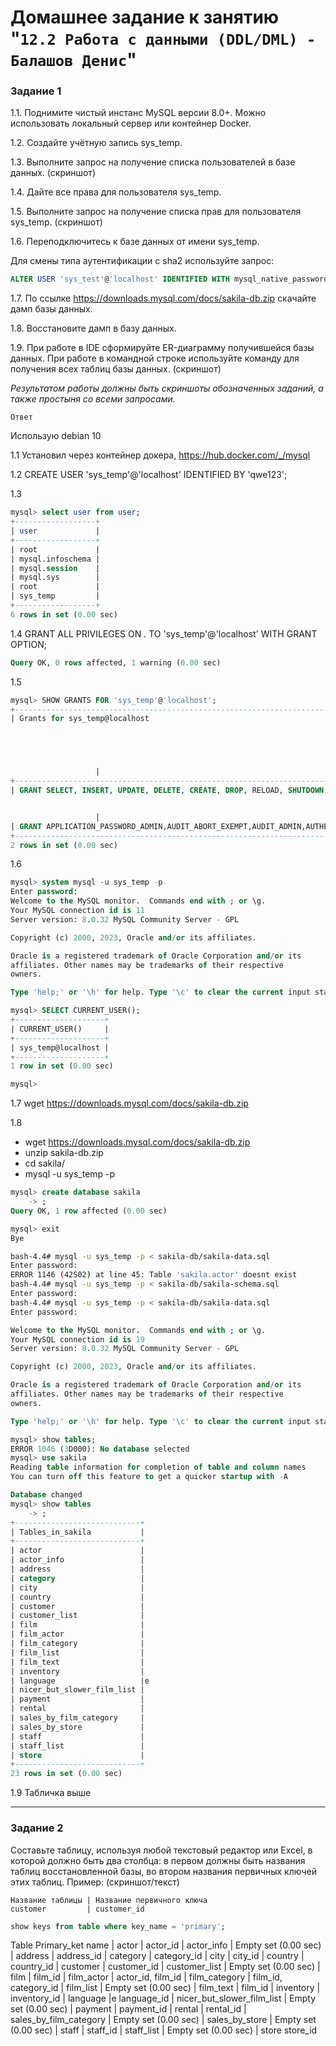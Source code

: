 # Домашнее задание к занятию "`12.2 Работа с данными (DDL/DML) - Балашов Денис`"
   
### Задание 1
1.1. Поднимите чистый инстанс MySQL версии 8.0+. Можно использовать локальный сервер или контейнер Docker.

1.2. Создайте учётную запись sys_temp. 

1.3. Выполните запрос на получение списка пользователей в базе данных. (скриншот)

1.4. Дайте все права для пользователя sys_temp. 

1.5. Выполните запрос на получение списка прав для пользователя sys_temp. (скриншот)

1.6. Переподключитесь к базе данных от имени sys_temp.

Для смены типа аутентификации с sha2 используйте запрос: 
```sql
ALTER USER 'sys_test'@'localhost' IDENTIFIED WITH mysql_native_password BY 'password';
```
1.7. По ссылке https://downloads.mysql.com/docs/sakila-db.zip скачайте дамп базы данных.

1.8. Восстановите дамп в базу данных.

1.9. При работе в IDE сформируйте ER-диаграмму получившейся базы данных. При работе в командной строке используйте команду для получения всех таблиц базы данных. (скриншот)

*Результатом работы должны быть скриншоты обозначенных заданий, а также простыня со всеми запросами.*

`Ответ`

Использую debian 10

1.1 Установил через контейнер докера, https://hub.docker.com/_/mysql

1.2 CREATE USER 'sys_temp'@'localhost' IDENTIFIED BY 'qwe123';

1.3 
```sql
mysql> select user from user;
+------------------+
| user             |
+------------------+
| root             |
| mysql.infoschema |
| mysql.session    |
| mysql.sys        |
| root             |
| sys_temp         |
+------------------+
6 rows in set (0.00 sec)
```
1.4 GRANT ALL PRIVILEGES ON *.* TO 'sys_temp'@'localhost' WITH GRANT OPTION;
```sql
Query OK, 0 rows affected, 1 warning (0.00 sec)
```
1.5 
```sql
mysql> SHOW GRANTS FOR 'sys_temp'@'localhost';
+------------------------------------------------------------------------------------------------------------------------------------------------------------------------------------------------------------------------------------------------------------------------------------------------------------------------------------------------------------------------------------------------------------------------------------------------------------------------------------------------------------------------------------------------------------------------------------------------------------------------------------------------------------------------------------------------------------------------------------------------------------------------------+
| Grants for sys_temp@localhost





                   |
+------------------------------------------------------------------------------------------------------------------------------------------------------------------------------------------------------------------------------------------------------------------------------------------------------------------------------------------------------------------------------------------------------------------------------------------------------------------------------------------------------------------------------------------------------------------------------------------------------------------------------------------------------------------------------------------------------------------------------------------------------------------------------+
| GRANT SELECT, INSERT, UPDATE, DELETE, CREATE, DROP, RELOAD, SHUTDOWN, PROCESS, FILE, REFERENCES, INDEX, ALTER, SHOW DATABASES, SUPER, CREATE TEMPORARY TABLES, LOCK TABLES, EXECUTE, REPLICATION SLAVE, REPLICATION CLIENT, CREATE VIEW, SHOW VIEW, CREATE ROUTINE, ALTER ROUTINE, CREATE USER, EVENT, TRIGGER, CREATE TABLESPACE, CREATE ROLE, DROP ROLE ON *.* TO `sys_temp`@`localhost` WITH GRANT OPTION


                   |
| GRANT APPLICATION_PASSWORD_ADMIN,AUDIT_ABORT_EXEMPT,AUDIT_ADMIN,AUTHENTICATION_POLICY_ADMIN,BACKUP_ADMIN,BINLOG_ADMIN,BINLOG_ENCRYPTION_ADMIN,CLONE_ADMIN,CONNECTION_ADMIN,ENCRYPTION_KEY_ADMIN,FIREWALL_EXEMPT,FLUSH_OPTIMIZER_COSTS,FLUSH_STATUS,FLUSH_TABLES,FLUSH_USER_RESOURCES,GROUP_REPLICATION_ADMIN,GROUP_REPLICATION_STREAM,INNODB_REDO_LOG_ARCHIVE,INNODB_REDO_LOG_ENABLE,PASSWORDLESS_USER_ADMIN,PERSIST_RO_VARIABLES_ADMIN,REPLICATION_APPLIER,REPLICATION_SLAVE_ADMIN,RESOURCE_GROUP_ADMIN,RESOURCE_GROUP_USER,ROLE_ADMIN,SENSITIVE_VARIABLES_OBSERVER,SERVICE_CONNECTION_ADMIN,SESSION_VARIABLES_ADMIN,SET_USER_ID,SHOW_ROUTINE,SYSTEM_USER,SYSTEM_VARIABLES_ADMIN,TABLE_ENCRYPTION_ADMIN,XA_RECOVER_ADMIN ON *.* TO `sys_temp`@`localhost` WITH GRANT OPTION |
+------------------------------------------------------------------------------------------------------------------------------------------------------------------------------------------------------------------------------------------------------------------------------------------------------------------------------------------------------------------------------------------------------------------------------------------------------------------------------------------------------------------------------------------------------------------------------------------------------------------------------------------------------------------------------------------------------------------------------------------------------------------------------+
2 rows in set (0.00 sec)
```
1.6 

```sql
mysql> system mysql -u sys_temp -p
Enter password:
Welcome to the MySQL monitor.  Commands end with ; or \g.
Your MySQL connection id is 11
Server version: 8.0.32 MySQL Community Server - GPL

Copyright (c) 2000, 2023, Oracle and/or its affiliates.

Oracle is a registered trademark of Oracle Corporation and/or its
affiliates. Other names may be trademarks of their respective
owners.

Type 'help;' or '\h' for help. Type '\c' to clear the current input statement.

mysql> SELECT CURRENT_USER();
+--------------------+
| CURRENT_USER()     |
+--------------------+
| sys_temp@localhost |
+--------------------+
1 row in set (0.00 sec)

mysql>
```
1.7 wget https://downloads.mysql.com/docs/sakila-db.zip

1.8 
- wget https://downloads.mysql.com/docs/sakila-db.zip
- unzip sakila-db.zip
- cd sakila/
- mysql -u sys_temp -p
```sql
mysql> create database sakila
    -> ;
Query OK, 1 row affected (0.00 sec)

mysql> exit
Bye
```
```sh
bash-4.4# mysql -u sys_temp -p < sakila-db/sakila-data.sql
Enter password:
ERROR 1146 (42S02) at line 45: Table 'sakila.actor' doesnt exist
bash-4.4# mysql -u sys_temp -p < sakila-db/sakila-schema.sql
Enter password:
bash-4.4# mysql -u sys_temp -p < sakila-db/sakila-data.sql
Enter password:
```

```sql
Welcome to the MySQL monitor.  Commands end with ; or \g.
Your MySQL connection id is 19
Server version: 8.0.32 MySQL Community Server - GPL

Copyright (c) 2000, 2023, Oracle and/or its affiliates.

Oracle is a registered trademark of Oracle Corporation and/or its
affiliates. Other names may be trademarks of their respective
owners.

Type 'help;' or '\h' for help. Type '\c' to clear the current input statement.

mysql> show tables;
ERROR 1046 (3D000): No database selected
mysql> use sakila
Reading table information for completion of table and column names
You can turn off this feature to get a quicker startup with -A

Database changed
mysql> show tables
    -> ;
+----------------------------+
| Tables_in_sakila           |
+----------------------------+
| actor                      |
| actor_info                 |
| address                    |
| category                   |
| city                       |
| country                    |
| customer                   |
| customer_list              |
| film                       |
| film_actor                 |
| film_category              |
| film_list                  |
| film_text                  |
| inventory                  |
| language                   |e
| nicer_but_slower_film_list |
| payment                    |
| rental                     |
| sales_by_film_category     |
| sales_by_store             |
| staff                      |
| staff_list                 |
| store                      |
+----------------------------+
23 rows in set (0.00 sec)
```
1.9 Табличка выше

---

### Задание 2
Составьте таблицу, используя любой текстовый редактор или Excel, в которой должно быть два столбца: в первом должны быть названия таблиц восстановленной базы, во втором названия первичных ключей этих таблиц. Пример: (скриншот/текст)
```
Название таблицы | Название первичного ключа
customer         | customer_id
```
```sql
show keys from table where key_name = 'primary';
```
Table	Primary_ket name
| actor |	actor_id
| actor_info |	Empty set (0.00 sec)
| address |	address_id
| category |	category_id
| city |	city_id
| country |	country_id
| customer |	customer_id
| customer_list |	Empty set (0.00 sec)
| film |	film_id
| film_actor |	actor_id, film_id
| film_category |	film_id,  category_id 
| film_list |	Empty set (0.00 sec)
| film_text |	film_id
| inventory |	inventory_id
| language |e	language_id
| nicer_but_slower_film_list |	Empty set (0.00 sec)
| payment |	payment_id
| rental |	rental_id
| sales_by_film_category |	Empty set (0.00 sec)
| sales_by_store |	Empty set (0.00 sec)
| staff |	staff_id
| staff_list |	Empty set (0.00 sec)
| store	store_id
